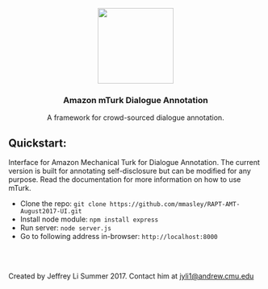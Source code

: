 <p align="center">

  <a href="http://articulab.hcii.cs.cmu.edu/">
    <img src="https://yt3.ggpht.com/-LYNJRc7uPBQ/AAAAAAAAAAI/AAAAAAAAAAA/eODB-dlfFcA/s900-c-k-no-mo-rj-c0xffffff/photo.jpg" width="150">
  </a>


  <h3 align="center">Amazon mTurk Dialogue Annotation</h3>

  <p align="center">
    A framework for crowd-sourced dialogue annotation.
</p>

## Quickstart:
Interface for Amazon Mechanical Turk for Dialogue Annotation.
The current version is built for annotating self-disclosure but can be modified for any purpose.
Read the documentation for more information on how to use mTurk. 

- Clone the repo: `git clone https://github.com/mmasley/RAPT-AMT-August2017-UI.git`
- Install node module: `npm install express`
- Run server: `node server.js`
- Go to following address in-browser: `http://localhost:8000`

<br />
<br />

Created by Jeffrey Li Summer 2017. Contact him at jyli1@andrew.cmu.edu
